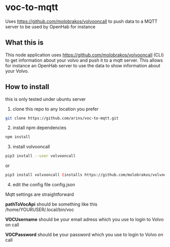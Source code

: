 # voc-to-mqtt
Uses https://github.com/molobrakos/volvooncall to push data to a MQTT server to be used by OpenHab for instance

## What this is

This node application uses https://github.com/molobrakos/volvooncall (CLI) to get information about your volvo and push it to a mqtt server.
This allows for instance an OpenHab server to use the data to show information about your Volvo.

## How to install

this is only tested under ubuntu server 

1. clone this repo to any location you prefer

```bash
git clone https://github.com/arins/voc-to-mqtt.git
```

2. install npm dependencies

```bash
npm install
```

3. install volvooncall

```bash
pip3 install --user volvooncall
```

or

```bash
pip3 install volvooncall (installs https://github.com/molobrakos/volvooncall)
```

4. edit the config file config.json

Mqtt settings are straightforward

**pathToVocApi** should be something like this /home/YOURUSER/.local/bin/voc

**VOCUsername** should be your email adress which you use to login to Volvo on call

**VOCPassword** should be your password which you use to login to Volvo on call



